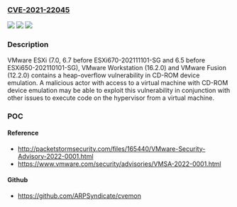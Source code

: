 ### [CVE-2021-22045](https://cve.mitre.org/cgi-bin/cvename.cgi?name=CVE-2021-22045)
![](https://img.shields.io/static/v1?label=Product&message=VMware%20ESXi%2C%20VMware%20Workstation%20and%20VMware%20Fusion&color=blue)
![](https://img.shields.io/static/v1?label=Version&message=VMware%20ESXi%20(7.0%2C%206.7%20before%20ESXi670-202111101-SG%20and%206.5%20before%20ESXi650-202110101-SG)%2C%20VMware%20Workstation%20(16.2.0)%20and%20VMware%20Fusion%20(12.2.0)%20&color=brightgreen)
![](https://img.shields.io/static/v1?label=Vulnerability&message=Heap-based%20Buffer%20Overflow%20Vulnerability&color=brightgreen)

### Description

VMware ESXi (7.0, 6.7 before ESXi670-202111101-SG and 6.5 before ESXi650-202110101-SG), VMware Workstation (16.2.0) and VMware Fusion (12.2.0) contains a heap-overflow vulnerability in CD-ROM device emulation. A malicious actor with access to a virtual machine with CD-ROM device emulation may be able to exploit this vulnerability in conjunction with other issues to execute code on the hypervisor from a virtual machine.

### POC

#### Reference
- http://packetstormsecurity.com/files/165440/VMware-Security-Advisory-2022-0001.html
- https://www.vmware.com/security/advisories/VMSA-2022-0001.html

#### Github
- https://github.com/ARPSyndicate/cvemon


